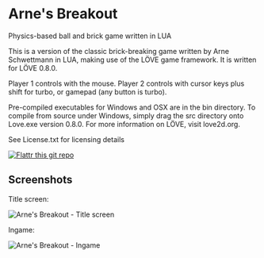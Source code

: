 Arne's Breakout 
=============

Physics-based ball and brick game written in LUA 

This is a version of the classic brick-breaking game written by Arne Schwettmann in LUA, making use of the LÖVE game framework. It is written for LÖVE 0.8.0.

Player 1 controls with the mouse.
Player 2 controls with cursor keys plus shift for turbo, or gamepad (any button is turbo).

Pre-compiled executables for Windows and OSX are in the bin directory. To compile from source under Windows, simply drag the src directory onto Love.exe version 0.8.0. For more information on LÖVE, visit love2d.org.

See License.txt for licensing details

[![Flattr this git repo](http://api.flattr.com/button/flattr-badge-small.png)](https://flattr.com/submit/auto?user_id=arneschwettmann&url=https://github.com/ArneSchwettmann/ArnesBreakout/&title=ArnesBreakout&language=LUA&tags=github&category=software)

## Screenshots

Title screen:

![Arne's Breakout - Title screen](http://www.arneschwettmann.com/delme/screenshots/ArnesBreakout_shot0.jpg)

Ingame:

![Arne's Breakout - Ingame](http://www.arneschwettmann.com/delme/screenshots/ArnesBreakout_shot1.jpg)
